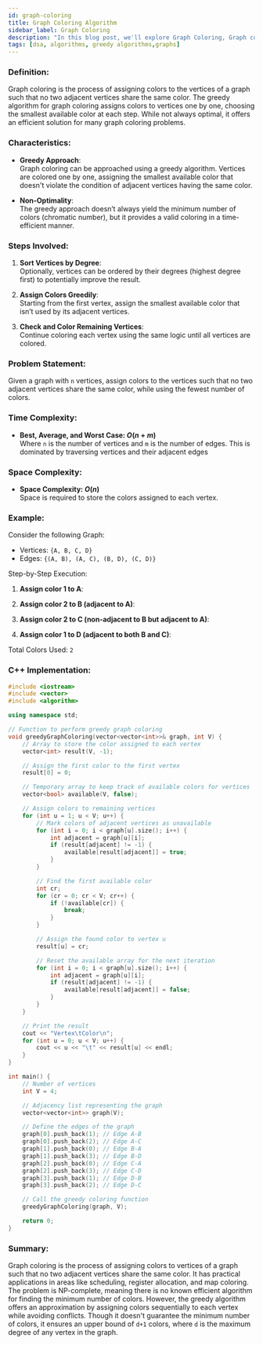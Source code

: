 ```yaml
---
id: graph-coloring  
title: Graph Coloring Algorithm  
sidebar_label: Graph Coloring 
description: "In this blog post, we'll explore Graph Coloring, Graph coloring refers to the problem of coloring vertices of a graph in such a way that no two adjacent vertices have the same color. "  
tags: [dsa, algorithms, greedy algorithms,graphs]
---
```



### Definition:
Graph coloring is the process of assigning colors to the vertices of a graph such that no two adjacent vertices share the same color. The greedy algorithm for graph coloring assigns colors to vertices one by one, choosing the smallest available color at each step. While not always optimal, it offers an efficient solution for many graph coloring problems.

### Characteristics:
- **Greedy Approach**:  
  Graph coloring can be approached using a greedy algorithm. Vertices are colored one by one, assigning the smallest available color that doesn't violate the condition of adjacent vertices having the same color.

- **Non-Optimality**:  
   The greedy approach doesn’t always yield the minimum number of colors (chromatic number), but it provides a valid coloring in a time-efficient manner.

### Steps Involved:
1. **Sort Vertices by Degree**:  
    Optionally, vertices can be ordered by their degrees (highest degree first) to potentially improve the result.
   
2. **Assign Colors Greedily**:  
    Starting from the first vertex, assign the smallest available color that isn’t used by its adjacent vertices.
   
3. **Check and Color Remaining Vertices**:  
   Continue coloring each vertex using the same logic until all vertices are colored.

### Problem Statement:
 Given a graph with `n` vertices, assign colors to the vertices such that no two adjacent vertices share the same color, while using the fewest number of colors.

### Time Complexity:
- **Best, Average, and Worst Case: $O(n + m)$**  
  Where `n` is the number of vertices and `m` is the number of edges. This is dominated by traversing vertices and their adjacent edges

### Space Complexity:
- **Space Complexity: $O(n)$**  
  Space is required to store the colors assigned to each vertex.

### Example:
Consider the following Graph:
- Vertices: `{A, B, C, D}`
- Edges: `{(A, B), (A, C), (B, D), (C, D)}`

Step-by-Step Execution:

1. **Assign color 1 to A**:

2. **Assign color 2 to B (adjacent to A)**:

3. **Assign color 2 to C (non-adjacent to B but adjacent to A)**:

4. **Assign color 1 to D (adjacent to both B and C)**:
  
Total Colors Used: `2` 






### C++ Implementation:
```cpp
#include <iostream>
#include <vector>
#include <algorithm>

using namespace std;

// Function to perform greedy graph coloring
void greedyGraphColoring(vector<vector<int>>& graph, int V) {
    // Array to store the color assigned to each vertex
    vector<int> result(V, -1);

    // Assign the first color to the first vertex
    result[0] = 0;

    // Temporary array to keep track of available colors for vertices
    vector<bool> available(V, false);

    // Assign colors to remaining vertices
    for (int u = 1; u < V; u++) {
        // Mark colors of adjacent vertices as unavailable
        for (int i = 0; i < graph[u].size(); i++) {
            int adjacent = graph[u][i];
            if (result[adjacent] != -1) {
                available[result[adjacent]] = true;
            }
        }

        // Find the first available color
        int cr;
        for (cr = 0; cr < V; cr++) {
            if (!available[cr]) {
                break;
            }
        }

        // Assign the found color to vertex u
        result[u] = cr;

        // Reset the available array for the next iteration
        for (int i = 0; i < graph[u].size(); i++) {
            int adjacent = graph[u][i];
            if (result[adjacent] != -1) {
                available[result[adjacent]] = false;
            }
        }
    }

    // Print the result
    cout << "Vertex\tColor\n";
    for (int u = 0; u < V; u++) {
        cout << u << "\t" << result[u] << endl;
    }
}

int main() {
    // Number of vertices
    int V = 4;

    // Adjacency list representing the graph
    vector<vector<int>> graph(V);

    // Define the edges of the graph
    graph[0].push_back(1); // Edge A-B
    graph[0].push_back(2); // Edge A-C
    graph[1].push_back(0); // Edge B-A
    graph[1].push_back(3); // Edge B-D
    graph[2].push_back(0); // Edge C-A
    graph[2].push_back(3); // Edge C-D
    graph[3].push_back(1); // Edge D-B
    graph[3].push_back(2); // Edge D-C

    // Call the greedy coloring function
    greedyGraphColoring(graph, V);

    return 0;
}

```

### Summary:
Graph coloring is the process of assigning colors to vertices of a graph such that no two adjacent vertices share the same color. It has practical applications in areas like scheduling, register allocation, and map coloring. The problem is NP-complete, meaning there is no known efficient algorithm for finding the minimum number of colors. However, the greedy algorithm offers an approximation by assigning colors sequentially to each vertex while avoiding conflicts. Though it doesn't guarantee the minimum number of colors, it ensures an upper bound of `d+1` colors, where `d` is the maximum degree of any vertex in the graph.
